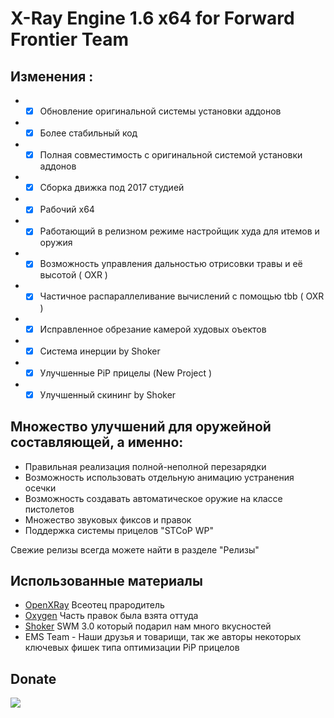 X-Ray Engine 1.6 x64 for Forward Frontier Team
==========================

## Изменения :
* - [x] Обновление оригинальной системы установки аддонов
* - [x] Более стабильный код
* - [x] Полная совместимость с оригинальной системой установки аддонов
* - [x] Сборка движка под 2017 студией
* - [x] Рабочий x64
* - [x] Работающий в релизном режиме настройщик худа для итемов и оружия
* - [x] Возможность управления дальностью отрисовки травы и её высотой ( OXR )
* - [x] Частичное распараллеливание вычислений с помощью tbb ( OXR )
* - [x] Исправленное обрезание камерой худовых оъектов
* - [x] Система инерции by Shoker
* - [x] Улучшенные PiP прицелы (New Project )
* - [x] Улучшенный скининг by Shoker

## Множество улучшений для оружейной составляющей, а именно:
* Правильная реализация полной-неполной перезарядки
* Возможность использовать отдельную анимацию устранения осечки
* Возможность создавать автоматическое оружие на классе пистолетов
* Множество звуковых фиксов и правок
* Поддержка системы прицелов "STCoP WP"

Свежие релизы всегда можете найти в разделе "Релизы" <br>
## Использованные материалы
* [OpenXRay](https://github.com/openxray) Всеотец прародитель
* [Oxygen](https://github.com/xrOxygen/xray-oxygen) Часть правок была взята оттуда
* [Shoker](https://github.com/ShokerStlk/xray-16-SWM) SWM 3.0 который подарил нам много вкусностей
* EMS Team - Наши друзья и товарищи, так же авторы некоторых ключевых фишек типа оптимизации PiP прицелов
## Donate
[![](https://www.paypalobjects.com/en_US/i/btn/btn_donateCC_LG.gif)](https://paypal.me/mortany?locale.x=ru_RU)

